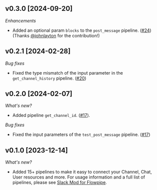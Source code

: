 ## v0.3.0 [2024-09-20]

_Enhancements_

- Added an optional param `blocks` to the `post_message` pipeline. ([#24](https://github.com/turbot/flowpipe-mod-slack/pull/24)) (Thanks [@johnlayton](https://github.com/johnlayton) for the contribution!)

## v0.2.1 [2024-02-28]

_Bug fixes_

- Fixed the type mismatch of the input parameter in the `get_channel_history` pipeline. ([#20](https://github.com/turbot/flowpipe-mod-slack/pull/20))

## v0.2.0 [2024-02-07]

_What's new?_

- Added pipeline `get_channel_id`. ([#17](https://github.com/turbot/flowpipe-mod-slack/pull/17)).

_Bug fixes_

- Fixed the input parameters of the `test_post_message` pipeline. ([#17](https://github.com/turbot/flowpipe-mod-slack/pull/17))

## v0.1.0 [2023-12-14]

_What's new?_

- Added 15+ pipelines to make it easy to connect your Channel, Chat, User resources and more. For usage information and a full list of pipelines, please see [Slack Mod for Flowpipe](https://hub.flowpipe.io/mods/turbot/slack).
